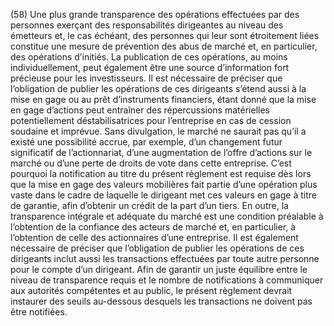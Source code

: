 (58) Une plus grande transparence des opérations effectuées par des personnes exerçant des responsabilités dirigeantes au niveau des émetteurs et, le cas échéant, des personnes qui leur sont étroitement liées constitue une mesure de prévention des abus de marché et, en particulier, des opérations d’initiés. La publication de ces opérations, au moins individuellement, peut également être une source d’information fort précieuse pour les investisseurs. Il est nécessaire de préciser que l’obligation de publier les opérations de ces dirigeants s’étend aussi à la mise en gage ou au prêt d’instruments financiers, étant donné que la mise en gage d’actions peut entraîner des répercussions matérielles potentiellement déstabilisatrices pour l’entreprise en cas de cession soudaine et imprévue. Sans divulgation, le marché ne saurait pas qu’il a existé une possibilité accrue, par exemple, d’un changement futur significatif de l’actionnariat, d’une augmentation de l’offre d’actions sur le marché ou d’une perte de droits de vote dans cette entreprise. C’est pourquoi la notification au titre du présent règlement est requise dès lors que la mise en gage des valeurs mobilières fait partie d’une opération plus vaste dans le cadre de laquelle le dirigeant met ces valeurs en gage à titre de garantie, afin d’obtenir un crédit de la part d’un tiers. En outre, la transparence intégrale et adéquate du marché est une condition préalable à l’obtention de la confiance des acteurs de marché et, en particulier, à l’obtention de celle des actionnaires d’une entreprise. Il est également nécessaire de préciser que l’obligation de publier les opérations de ces dirigeants inclut aussi les transactions effectuées par toute autre personne pour le compte d’un dirigeant. Afin de garantir un juste équilibre entre le niveau de transparence requis et le nombre de notifications à communiquer aux autorités compétentes et au public, le présent règlement devrait instaurer des seuils au-dessous desquels les transactions ne doivent pas être notifiées.